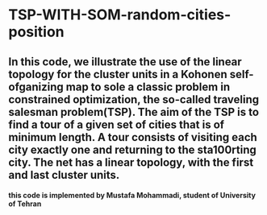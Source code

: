 # TSP-WITH-SOM-random-cities-position
 
## In this code, we illustrate the use of the linear topology for the cluster units in a Kohonen self-ofganizing map to sole a classic problem in constrained optimization, the so-called traveling salesman problem(TSP). The aim of the TSP is to find a tour of a given set of cities that is of minimum length. A tour consists of visiting each city exactly one and returning to the sta100rting city. The net has a linear topology, with the first and last cluster units.

#### this code is implemented by Mustafa Mohammadi, student of University of Tehran
